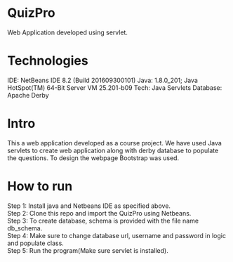 # QuizPro
Web Application developed using servlet.

# Technologies
IDE: NetBeans IDE 8.2 (Build 201609300101)
Java: 1.8.0_201; Java HotSpot(TM) 64-Bit Server VM 25.201-b09
Tech: Java Servlets
Database: Apache Derby

# Intro
This a web application developed as a course project. We have used Java servlets to create web application along with derby database to populate the questions. To design the webpage Bootstrap was used.

# How to run
Step 1: Install java and Netbeans IDE as specified above.<br>
Step 2: Clone this repo and import the QuizPro using Netbeans.<br>
Step 3: To create database, schema is provided with the file name db_schema.<br>
Step 4: Make sure to change database url, username and password in logic and populate class.<br>
Step 5: Run the program(Make sure servlet is installed).

